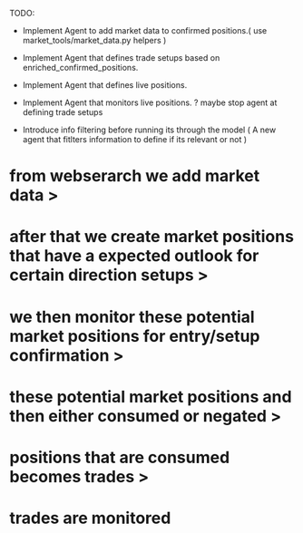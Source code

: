 TODO:

- Implement Agent to add market data to confirmed positions.( use market_tools/market_data.py helpers )
- Implement Agent that defines trade setups based on enriched_confirmed_positions.
- Implement Agent that defines live positions.
- Implement Agent that monitors live positions.
  ? maybe stop agent at defining trade setups

- Introduce info filtering before running its through the model ( A new agent that fitlters information to define if its relevant or not )

# from webserarch we add market data >

# after that we create market positions that have a expected outlook for certain direction setups >

# we then monitor these potential market positions for entry/setup confirmation >

# these potential market positions and then either consumed or negated >

# positions that are consumed becomes trades >

# trades are monitored
